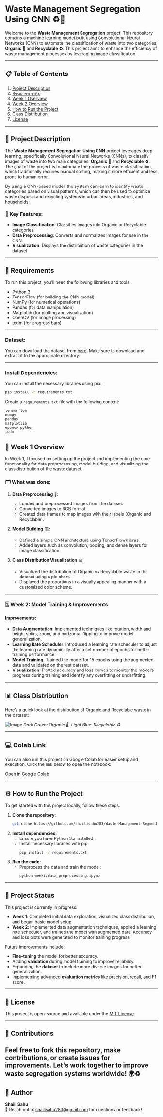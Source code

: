 # Waste Management Segregation Using CNN ♻️🌱

Welcome to the **Waste Management Segregation** project! This repository contains a machine learning model built using Convolutional Neural Networks (CNN) to automate the classification of waste into two categories: **Organic** 🌱 and **Recyclable** ♻️. This project aims to enhance the efficiency of waste management processes by leveraging image classification.

---
## 📋 Table of Contents

1. [Project Description](#project-description)
2. [Requirements](#requirements)
3. [Week 1 Overview](#week-1-overview)
4. [Week 2 Overview](#week-2-overview)
5. [How to Run the Project](#how-to-run-the-project)
6. [Class Distribution](#class-distribution)
7. [License](#license)

---
## 📝 Project Description

The **Waste Management Segregation Using CNN** project leverages deep learning, specifically Convolutional Neural Networks (CNNs), to classify images of waste into two main categories: **Organic** 🌱 and **Recyclable** ♻️. The goal of the project is to automate the process of waste classification, which traditionally requires manual sorting, making it more efficient and less prone to human error.

By using a CNN-based model, the system can learn to identify waste categories based on visual patterns, which can then be used to optimize waste disposal and recycling systems in urban areas, industries, and households.

### 🧠 Key Features:
- **Image Classification**: Classifies images into Organic or Recyclable categories.
- **Data Preprocessing**: Converts and normalizes images for use in the CNN.
- **Visualization**: Displays the distribution of waste categories in the dataset.

---

## 🧰 Requirements

To run this project, you’ll need the following libraries and tools:

- Python 3
- TensorFlow (for building the CNN model)
- NumPy (for numerical operations)
- Pandas (for data manipulation)
- Matplotlib (for plotting and visualization)
- OpenCV (for image processing)
- tqdm (for progress bars)
  
---
### Dataset:
You can download the dataset from [here](https://www.kaggle.com/datasets/techsash/waste-classification-data). Make sure to download and extract it to the appropriate directory.

---
### Install Dependencies:
You can install the necessary libraries using pip:

```bash
pip install -r requirements.txt
```

Create a `requirements.txt` file with the following content:

```
tensorflow
numpy
pandas
matplotlib
opencv-python
tqdm
```

## 📅 Week 1 Overview

In Week 1, I focused on setting up the project and implementing the core functionality for data preprocessing, model building, and visualizing the class distribution of the waste dataset.

### 🗂️ What was done:
1. **Data Preprocessing** 🧹:
   - Loaded and preprocessed images from the dataset.
   - Converted images to RGB format.
   - Created data frames to map images with their labels (Organic and Recyclable).
   
2. **Model Building** 🏗️:
   - Defined a simple CNN architecture using TensorFlow/Keras.
   - Added layers such as convolution, pooling, and dense layers for image classification.

3. **Class Distribution Visualization** 📊:
   - Visualized the distribution of Organic vs Recyclable waste in the dataset using a pie chart.
   - Displayed the proportions in a visually appealing manner with a customized color scheme.

---
### 🗓️ **Week 2: Model Training & Improvements**

#### **Improvements**:
- **Data Augmentation**: Implemented techniques like rotation, width and height shifts, zoom, and horizontal flipping to improve model generalization.
- **Learning Rate Scheduler**: Introduced a learning rate scheduler to adjust the learning rate dynamically after a set number of epochs for better training performance.
- **Model Training**: Trained the model for 15 epochs using the augmented data and validated on the test dataset.
- **Visualization**: Plotted accuracy and loss curves to monitor the model’s progress during training and identify any overfitting or underfitting.

---

## 📊 Class Distribution
Here’s a quick look at the distribution of Organic and Recyclable waste in the dataset:

![Image](https://github.com/user-attachments/assets/2897e6b9-5943-49fa-a3f1-89b90c0ff121)
*Dark Green: Organic 🌱, Light Blue: Recyclable ♻️*


---

## 💻 Colab Link

You can also run this project on Google Colab for easier setup and execution. Click the link below to open the notebook:

[Open in Google Colab](https://colab.research.google.com/drive/1w1UM2hrvuBcoU9bmH0K09SQYVczZsUXO?usp=sharing)

---

## ⚙️ How to Run the Project
To get started with this project locally, follow these steps:

1. **Clone the repository:**
   ```bash
   git clone https://github.com/shailisahu283/Waste-Management-Segmentation-CNN.git
   ```
2. **Install dependencies:**
   - Ensure you have Python 3.x installed.
   - Install necessary libraries with pip:
     ```bash
     pip install -r requirements.txt
     ```
3. **Run the code:**
   - Preprocess the data and train the model:
     ```bash
     python week1/data_preprocessing.ipynb
     ```

---


## 📝 **Project Status**

This project is currently in progress. 

- **Week 1**: Completed initial data exploration, visualized class distribution, and began basic model setup.
- **Week 2**: Implemented data augmentation techniques, applied a learning rate scheduler, and trained the model with augmented data. Accuracy and loss plots were generated to monitor training progress.
  
Future improvements include:
- **Fine-tuning** the model for better accuracy.
- Adding **validation** during model training to improve reliability.
- Expanding the **dataset** to include more diverse images for better generalization.
- Implementing advanced **evaluation metrics** like precision, recall, and F1 score.

---

## 📝 License

This project is open-source and available under the [MIT License](LICENSE).

---

## 🤖 Contributions

Feel free to fork this repository, make contributions, or create issues for improvements. Let's work together to improve waste segregation systems worldwide! 🌍♻️
---

## **👤 Author**  
**Shaili Sahu**  
📧 Reach out at [shailisahu283@gmail.com](mailto:shailisahu283@gmail.com) for questions or feedback!  




